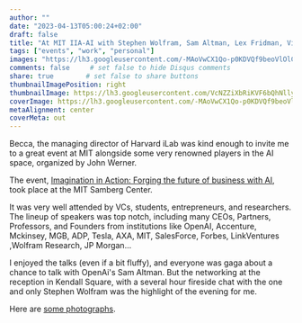 ```yaml
---
author: ""
date: "2023-04-13T05:00:24+02:00"
draft: false
title: "At MIT IIA-AI with Stephen Wolfram, Sam Altman, Lex Fridman, Vinod Khosla, and more"
tags: ["events", "work", "personal"]
images: "https://lh3.googleusercontent.com/-MAoVwCX1Qo-p0KDVQf9beoVlOlCMhuPrew-c3BJxWqtZpb3SpOKaDDuuX68GlGKimu1Wqo1sQPfYyOAoyh7dPTUfFZs2FRnBHJO9QkpaPIAwDzsmxVRIcXLtgnwCDaXNwul6qBTh-k=w2400"
comments: false     # set false to hide Disqus comments
share: true        # set false to share buttons
thumbnailImagePosition: right
thumbnailImage: https://lh3.googleusercontent.com/VcNZZiXbRiKVF6bQhNllyoQbAL0evFKyeA-FTwh6TDm3SbwvYEKky65VtQ5zEOT9PDm7U61HZsjFMK1AgJmeQC01dvIBxcfZlhuAyUd8dG6eJxhWhelIR2A8hZwV8WP-TdAnbBDZzjM=w2400
coverImage: https://lh3.googleusercontent.com/-MAoVwCX1Qo-p0KDVQf9beoVlOlCMhuPrew-c3BJxWqtZpb3SpOKaDDuuX68GlGKimu1Wqo1sQPfYyOAoyh7dPTUfFZs2FRnBHJO9QkpaPIAwDzsmxVRIcXLtgnwCDaXNwul6qBTh-k=w2400
metaAlignment: center
coverMeta: out
---
```


Becca, the managing director of Harvard iLab was kind enough to invite me to a great event at MIT alongside some very renowned players in the AI space, organized by John Werner.

<!--more-->

The event, [Imagination in Action: Forging the future of business with AI](https://www.imaginationinaction.co/the-future-of-business-with-ai), took place at the MIT Samberg Center.

It was very well attended by VCs, students, entrepreneurs, and researchers. The lineup of speakers was top notch, including many CEOs, Partners, Professors, and Founders from institutions like OpenAI, Accenture, Mckinsey, MGB, ADP, Tesla, AXA, MIT, SalesForce, Forbes, LinkVentures ,Wolfram Research, JP Morgan...

I enjoyed the talks (even if a bit fluffy), and everyone was gaga about a chance to talk with OpenAi's Sam Altman. But the networking at the reception in Kendall Square, with a several hour fireside chat with the one and only Stephen Wolfram was the highlight of the evening for me.

Here are [some photographs](https://photos.app.goo.gl/Gcn8eFociCKQfw5f6).